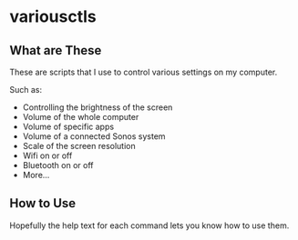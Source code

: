 # variousctls

## What are These

These are scripts that I use to control various settings on my computer.

Such as:
 * Controlling the brightness of the screen
 * Volume of the whole computer
 * Volume of specific apps
 * Volume of a connected Sonos system
 * Scale of the screen resolution
 * Wifi on or off
 * Bluetooth on or off
 * More...

## How to Use

Hopefully the help text for each command lets you know how to use them.
